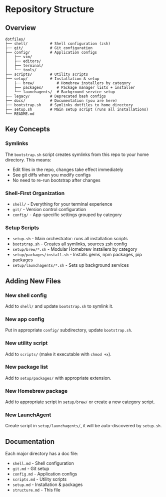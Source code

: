 # Repository Structure

## Overview

```
dotfiles/
├── shell/          # Shell configuration (zsh)
├── git/            # Git configuration
├── config/         # Application configs
│   ├── vim/
│   ├── editors/
│   ├── terminal/
│   └── tools/
├── scripts/        # Utility scripts
├── setup/          # Installation & setup
│   ├── brew/          # Homebrew installers by category
│   ├── packages/      # Package manager lists + installer
│   └── launchagents/  # Background service setup
├── legacy/         # Deprecated bash configs
├── docs/           # Documentation (you are here)
├── bootstrap.sh    # Symlinks dotfiles to home directory
├── setup.sh        # Main setup script (runs all installations)
└── README.md
```

## Key Concepts

### Symlinks
The `bootstrap.sh` script creates symlinks from this repo to your home directory. This means:
- Edit files in the repo, changes take effect immediately
- See git diffs when you modify configs
- No need to re-run bootstrap after changes

### Shell-First Organization
- `shell/` - Everything for your terminal experience
- `git/` - Version control configuration
- `config/` - App-specific settings grouped by category

### Setup Scripts
- `setup.sh` - Main orchestrator: runs all installation scripts
- `bootstrap.sh` - Creates all symlinks, sources zsh config
- `setup/brew/*.sh` - Modular Homebrew installers by category
- `setup/packages/install.sh` - Installs gems, npm packages, pip packages
- `setup/launchagents/*.sh` - Sets up background services

## Adding New Files

### New shell config
Add to `shell/` and update `bootstrap.sh` to symlink it.

### New app config
Put in appropriate `config/` subdirectory, update `bootstrap.sh`.

### New utility script
Add to `scripts/` (make it executable with `chmod +x`).

### New package list
Add to `setup/packages/` with appropriate extension.

### New Homebrew package
Add to appropriate script in `setup/brew/` or create a new category script.

### New LaunchAgent
Create script in `setup/launchagents/`, it will be auto-discovered by `setup.sh`.

## Documentation
Each major directory has a doc file:
- `shell.md` - Shell configuration
- `git.md` - Git setup
- `config.md` - Application configs
- `scripts.md` - Utility scripts
- `setup.md` - Installation & packages
- `structure.md` - This file
